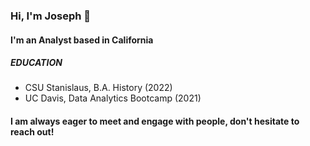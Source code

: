 ### Hi, I'm Joseph 👋

#### I'm an Analyst based in California

##### EDUCATION 

- CSU Stanislaus, B.A. History (2022)
- UC Davis, Data Analytics Bootcamp (2021)

#### I am always eager to meet and engage with people, don't hesitate to reach out!

<!---
josephchancey/josephchancey is a ✨ special ✨ repository because its `README.md` (this file) appears on your GitHub profile.
You can click the Preview link to take a look at your changes.
--->
